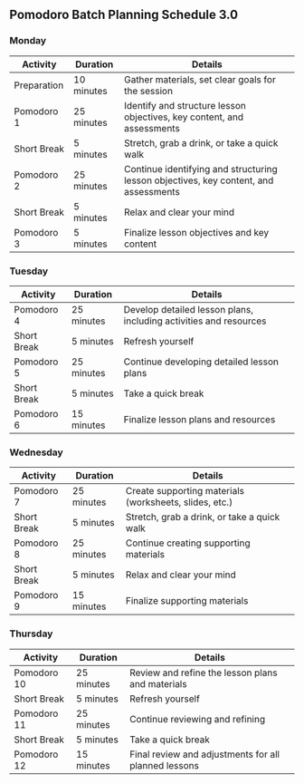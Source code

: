 ## Pomodoro Batch Planning Schedule 3.0

### Monday

| **Activity**            | **Duration** | **Details**                                                                 |
|-------------------------|--------------|-----------------------------------------------------------------------------|
| Preparation             | 10 minutes   | Gather materials, set clear goals for the session                           |
| Pomodoro 1              | 25 minutes   | Identify and structure lesson objectives, key content, and assessments      |
| Short Break             | 5 minutes    | Stretch, grab a drink, or take a quick walk                                 |
| Pomodoro 2              | 25 minutes   | Continue identifying and structuring lesson objectives, key content, and assessments |
| Short Break             | 5 minutes    | Relax and clear your mind                                                   |
| Pomodoro 3              | 5 minutes    | Finalize lesson objectives and key content                                  |

### Tuesday

| **Activity**            | **Duration** | **Details**                                                                 |
|-------------------------|--------------|-----------------------------------------------------------------------------|
| Pomodoro 4              | 25 minutes   | Develop detailed lesson plans, including activities and resources           |
| Short Break             | 5 minutes    | Refresh yourself                                                            |
| Pomodoro 5              | 25 minutes   | Continue developing detailed lesson plans                                   |
| Short Break             | 5 minutes    | Take a quick break                                                          |
| Pomodoro 6              | 15 minutes   | Finalize lesson plans and resources                                         |

### Wednesday

| **Activity**            | **Duration** | **Details**                                                                 |
|-------------------------|--------------|-----------------------------------------------------------------------------|
| Pomodoro 7              | 25 minutes   | Create supporting materials (worksheets, slides, etc.)                      |
| Short Break             | 5 minutes    | Stretch, grab a drink, or take a quick walk                                 |
| Pomodoro 8              | 25 minutes   | Continue creating supporting materials                                      |
| Short Break             | 5 minutes    | Relax and clear your mind                                                   |
| Pomodoro 9              | 15 minutes   | Finalize supporting materials                                               |

### Thursday

| **Activity**            | **Duration** | **Details**                                                                 |
|-------------------------|--------------|-----------------------------------------------------------------------------|
| Pomodoro 10             | 25 minutes   | Review and refine the lesson plans and materials                            |
| Short Break             | 5 minutes    | Refresh yourself                                                            |
| Pomodoro 11             | 25 minutes   | Continue reviewing and refining                                             |
| Short Break             | 5 minutes    | Take a quick break                                                          |
| Pomodoro 12             | 15 minutes   | Final review and adjustments for all planned lessons                        |


